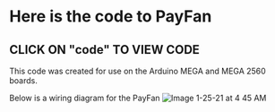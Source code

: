 # Here is the code to PayFan
## CLICK ON "code" TO VIEW CODE

This code was created for use on the Arduino MEGA and MEGA 2560 boards.

Below is a wiring diagram for the PayFan
![Image 1-25-21 at 4 45 AM](https://user-images.githubusercontent.com/71460438/105662760-74bdd480-5ec8-11eb-9907-00cef94e0477.jpeg)
